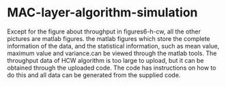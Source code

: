 # MAC-layer-algorithm-simulation

Except for the figure about throughput in figures6-h-cw, all the other pictures are matlab figures. 
the matlab figures which store the complete information of the data, and the statistical information, such as mean value, maximum value and variance.can be viewed through the matlab tools.
The throughput data of HCW algorithm is too large to upload, but it can be obtained through the uploaded code.
The code has instructions on how to do this and all data can be generated from the supplied code.
